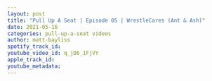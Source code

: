 ```yaml
---
layout: post
title: "Pull Up A Seat | Episode 05 | WrestleCares (Ant & Ash)"
date: 2021-05-16
categories: pull-up-a-seat videos
author: matt-bayliss
spotify_track_id: 
youtube_video_id: q_jD6_1FjVY
apple_track_id: 
youtube_metadata: 
---
```

